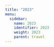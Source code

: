 ```yaml
---
title: "2023"
menu:
  sidebar:
    name: 2023
    identifier: 2023
    weight: 2023
    parent: travel
---
```

